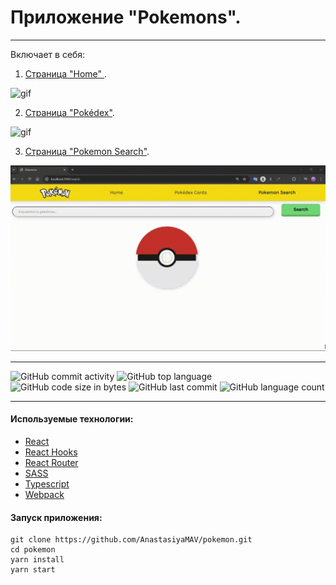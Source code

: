 # Приложение "Pokemons".

---

Включает в себя:

1. <ins>Страница "Home" </ins>.<br>

![gif](https://github.com/AnastasiyaMAV/pokemon/blob/main/src/assets/Home.gif)

2. <ins>Страница "Pokédex"</ins>.<br>

![gif](https://github.com/AnastasiyaMAV/pokemon/blob/main/src/assets/Pokedex.gif)

3. <ins>Страница "Pokemon Search"</ins>.<br>

![gif](https://github.com/AnastasiyaMAV/pokemon/blob/main/src/assets/Search.gif)

---

![GitHub commit activity](https://img.shields.io/github/commit-activity/y/AnastasiyaMAV/pokemon?color=%23ffcc00) ![GitHub top language](https://img.shields.io/github/languages/top/AnastasiyaMAV/pokemon?color=%23ffcc00) ![GitHub code size in bytes](https://img.shields.io/github/languages/code-size/AnastasiyaMAV/pokemon?color=%23ffcc00) ![GitHub last commit](https://img.shields.io/github/last-commit/AnastasiyaMAV/pokemon?color=%23ffcc00) ![GitHub language count](https://img.shields.io/github/languages/count/AnastasiyaMAV/pokemon?color=%23ffcc00)

---

#### Используемые технологии:

- [React](https://ru.reactjs.org/)
- [React Hooks](https://ru.reactjs.org/docs/hooks-intro.html)
- [React Router](https://v5.reactrouter.com/web/guides/quick-start)
- [SASS](https://sass-lang.com/)
- [Typescript](https://www.typescriptlang.org/)
- [Webpack](https://webpack.js.org/)

#### Запуск приложения:

```
git clone https://github.com/AnastasiyaMAV/pokemon.git
cd pokemon
yarn install
yarn start
```
